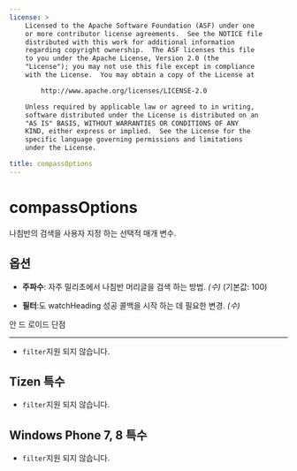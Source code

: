 ```yaml
---
license: >
    Licensed to the Apache Software Foundation (ASF) under one
    or more contributor license agreements.  See the NOTICE file
    distributed with this work for additional information
    regarding copyright ownership.  The ASF licenses this file
    to you under the Apache License, Version 2.0 (the
    "License"); you may not use this file except in compliance
    with the License.  You may obtain a copy of the License at

        http://www.apache.org/licenses/LICENSE-2.0

    Unless required by applicable law or agreed to in writing,
    software distributed under the License is distributed on an
    "AS IS" BASIS, WITHOUT WARRANTIES OR CONDITIONS OF ANY
    KIND, either express or implied.  See the License for the
    specific language governing permissions and limitations
    under the License.

title: compassOptions
---
```


# compassOptions

나침반의 검색을 사용자 지정 하는 선택적 매개 변수.

## 옵션

*   **주파수**: 자주 밀리초에서 나침반 머리글을 검색 하는 방법. *(수)* (기본값: 100)

*   **필터**:도 watchHeading 성공 콜백을 시작 하는 데 필요한 변경. *(수)*

안 드 로이드 단점

---

*   `filter`지원 되지 않습니다.

## Tizen 특수

*   `filter`지원 되지 않습니다.

## Windows Phone 7, 8 특수

*   `filter`지원 되지 않습니다.